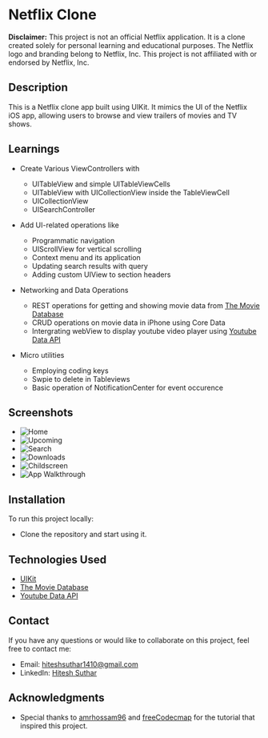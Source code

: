 # Netflix Clone

**Disclaimer:**
This project is not an official Netflix application. It is a clone created solely for personal learning and educational purposes. The Netflix logo and branding belong to Netflix, Inc. This project is not affiliated with or endorsed by Netflix, Inc.

## Description
This is a Netflix clone app built using UIKit. It mimics the UI of the Netflix iOS app, allowing users to browse and view trailers of movies and TV shows.

## Learnings
- Create Various ViewControllers with
  - UITableView and simple UITableViewCells
  - UITableView with UICollectionView inside the TableViewCell
  - UICollectionView
  - UISearchController

- Add UI-related operations like
  - Programmatic navigation
  - UIScrollView for vertical scrolling
  - Context menu and its application
  - Updating search results with query
  - Adding custom UIView to section headers
  
- Networking and Data Operations
  - REST operations for getting and showing movie data from [The Movie Database](https://www.themoviedb.org/)
  - CRUD operations on movie data in iPhone using Core Data
  - Intergrating webView to display youtube video player using [Youtube Data API](https://developers.google.com/youtube/v3/docs/search/list)
  
- Micro utilities
  - Employing coding keys
  - Swpie to delete in Tableviews
  - Basic operation of NotificationCenter for event occurence

## Screenshots
- ![Home](https://github.com/hiteshsuthar1410/NetflixClone/assets/80826512/a85113ab-da8c-430d-b6de-559fe12bfeff)
- ![Upcoming](https://github.com/hiteshsuthar1410/NetflixClone/assets/80826512/94c4e0c8-23f9-4e43-8196-3a1b6650ddd7)
- ![Search](https://github.com/hiteshsuthar1410/NetflixClone/assets/80826512/6486665f-188b-435f-9cb6-e269fdf7aa0f)
- ![Downloads](https://github.com/hiteshsuthar1410/NetflixClone/assets/80826512/aac08f72-5cba-458c-b30c-8ceb4916a71f)
- ![Childscreen](https://github.com/hiteshsuthar1410/NetflixClone/assets/80826512/0d30d824-1db3-4556-8ee6-c4aa92f8371a)
- ![App Walkthrough](https://github.com/hiteshsuthar1410/NetflixClone/assets/80826512/86e4031e-d61a-43be-a42b-6fe6ae0f1879)

## Installation
To run this project locally:
- Clone the repository and start using it.

## Technologies Used
- [UIKit](https://developer.apple.com/documentation/uikit)
- [The Movie Database](https://www.themoviedb.org/)
- [Youtube Data API](https://developers.google.com/youtube/v3/docs/search/list)

## Contact
If you have any questions or would like to collaborate on this project, feel free to contact me:
- Email: hiteshsuthar1410@gmail.com
- LinkedIn: [Hitesh Suthar](https://www.linkedin.com/in/hitesh-suthar-03558215a/)

## Acknowledgments
- Special thanks to [amrhossam96](https://github.com/amrhossam96) and [freeCodecmap](https://github.com/freeCodeCamp) for the tutorial that inspired this project.
